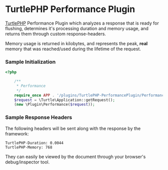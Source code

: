 TurtlePHP Performance Plugin
===
[TurtlePHP](https://github.com/onassar/TurtlePHP) Performance Plugin which
analyzes a response that is ready for flushing, determines it&#039;s processing
duration and memory usage, and returns them through custom response-headers.

Memory usage is returned in kilobytes, and represents the peak, **real** memory
that was reached/used during the lifetime of the request.

### Sample Initialization
``` php
<?php

    /**
     * Performance
     */
    require_once APP . '/plugins/TurtlePHP-PerformancePlugin/Performance.class.php';
    $request = \Turtle\Application::getRequest();
    (new \Plugin\Performance($request));

```

### Sample Response Headers
The following headers will be sent along with the response by the framework:

```
TurtlePHP-Duration: 0.0044
TurtlePHP-Memory: 768
```

They can easily be viewed by the document through your browser&#039;s
debug/inspector tool.
